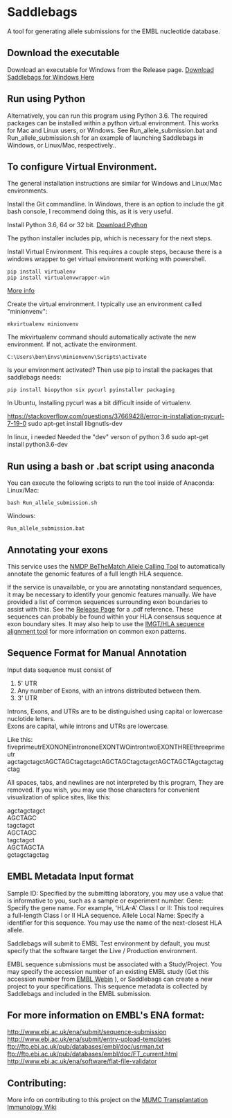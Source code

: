 # Saddlebags
A tool for generating allele submissions for the EMBL nucleotide database. 

## Download the executable
Download an executable for Windows from the Release page.
[Download Saddlebags for Windows Here](https://github.com/transplantation-immunology-maastricht/saddle-bags/releases)

## Run using Python
Alternatively, you can run this program using Python 3.6. The required packages can be installed within a python virtual environment. This works for Mac and Linux users, or Windows. See Run_allele_submission.bat and Run_allele_submission.sh for an example of launching Saddlebags in Windows, or Linux/Mac, respectively..

## To configure Virtual Environment.
The general installation instructions are similar for Windows and Linux/Mac environments.

Install the Git commandline. In Windows, there is an option to include the git bash console, I recommend doing this, as it is very useful.

Install Python 3.6, 64 or 32 bit.
[Download Python](https://www.python.org/downloads/release/python-363/)

The python installer includes pip, which is necessary for the next steps.

Install Virtual Environment. This requires a couple steps, because there is a windows wrapper to get virtual environment working with powershell. 

```
pip install virtualenv
pip install virtualenvwrapper-win
```
[More info](http://timmyreilly.azurewebsites.net/python-pip-virtualenv-installation-on-windows/)

Create the virtual environment. I typically use an environment called "minionvenv":
```
mkvirtualenv minionvenv
```
The mkvirtualenv command should automatically activate the new environment. If not, activate the environment.
```
C:\Users\ben\Envs\minionvenv\Scripts\activate
```

Is your environment activated? Then use pip to install the packages that saddlebags needs:
```
pip install biopython six pycurl pyinstaller packaging 
```

In Ubuntu, Installing pycurl was a bit difficult inside of virtualenv.

https://stackoverflow.com/questions/37669428/error-in-installation-pycurl-7-19-0
sudo apt-get install libgnutls-dev

In linux, i needed Needed the "dev" verson of python 3.6
sudo apt-get install python3.6-dev


## Run using a bash or .bat script using anaconda
You can execute the following scripts to run the tool inside of Anaconda:  
Linux/Mac:  
```
bash Run_allele_submission.sh  
```
Windows:  
```
Run_allele_submission.bat
```

## Annotating your exons
This service uses the [NMDP BeTheMatch Allele Calling Tool](https://github.com/nmdp-bioinformatics/service-act) to automatically annotate the genomic features of a full length HLA sequence. 

If the service is unavailable, or you are annotating nonstandard sequences, it may be necessary to identify your genomic features manually. We have provided a list of common sequences surrounding exon boundaries to assist with this. See the [Release Page](https://github.com/transplantation-immunology/saddle-bags/releases) for a .pdf reference.  These sequences can probably be found within your HLA consensus sequence at exon boundary sites. It may also help to use the [IMGT/HLA sequence alignment tool](http://www.ebi.ac.uk/ipd/imgt/hla/align.html) for more information on common exon patterns.

## Sequence Format for Manual Annotation

Input data sequence must consist of  
1) 5' UTR  
2) Any number of Exons, with an introns distributed between them.  
3) 3' UTR

Introns, Exons, and UTRs are to be distinguished using capital or lowercase nuclotide letters.  
Exons are capital, while introns and UTRs are lowercase.

Like this:  
fiveprimeutrEXONONEintrononeEXONTWOintrontwoEXONTHREEthreeprimeutr  
agctagctagctAGCTAGCtagctagctAGCTAGCtagctagctAGCTAGCTAgctagctagctag

All spaces, tabs, and newlines are not interpreted by this program,  They are removed.
If you wish, you may use those characters for convenient visualization of splice sites, like this:

agctagctagct  
AGCTAGC  
tagctagct  
AGCTAGC  
tagctagct  
AGCTAGCTA  
gctagctagctag  


## EMBL Metadata Input format
Sample ID: Specified by the submitting laboratory, you may use a value that is informative to you, such as a sample or experiment number.
Gene: Specify the gene name.  For example, 'HLA-A'
Class I or II: This tool requires a full-length Class I or II HLA sequence.
Allele Local Name: Specify a identifier for this sequence. You may use the name of the next-closest HLA allele.

Saddlebags will submit to EMBL Test environment by default, you must specify that the software target the Live / Production environment.

EMBL sequence submissions must be associated with a Study/Project. You may specify the accession number of an existing EMBL study (Get this accession number from [EMBL Webin](https://www.ebi.ac.uk/ena/submit/sra/#home) ), or Saddlebags can create a new project to your specifications. This sequence metadata is collected by Saddlebags and included in the EMBL submission.


## For more information on EMBL's ENA format:  
http://www.ebi.ac.uk/ena/submit/sequence-submission  
http://www.ebi.ac.uk/ena/submit/entry-upload-templates  
ftp://ftp.ebi.ac.uk/pub/databases/embl/doc/usrman.txt  
ftp://ftp.ebi.ac.uk/pub/databases/embl/doc/FT_current.html  
http://www.ebi.ac.uk/ena/software/flat-file-validator  

## Contributing:  
More info on contributing to this project on the [MUMC Transplantation Immunology Wiki](https://github.com/transplantation-immunology-maastricht/General-information/wiki/Contributing-to-Github)


